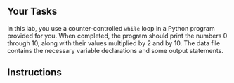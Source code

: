 ## Your Tasks

In this lab, you use a counter-controlled `while` loop in a Python program provided for you. When completed, the program should print the numbers 0 through 10, along with their values multiplied by 2 and by 10. The data file contains the necessary variable declarations and some output statements.

## Instructions
